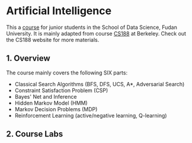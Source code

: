 # Artificial Intelligence

This a [course](http://www.sdspeople.fudan.edu.cn/zywei/DATA130008/index.html) for junior students in the School of Data Science, Fudan University. It is mainly adapted from course [CS188](http://ai.berkeley.edu/home.html) at Berkeley. Check out the CS188 website for more materials.

## 1. Overview

The course mainly covers the following SIX parts:

- Classical Search Algorithms (BFS, DFS, UCS, A*, Adversarial Search)
- Constraint Satisfaction Problem (CSP)
- Bayes' Net and Inference
- Hidden Markov Model (HMM)
- Markov Decision Problems (MDP)
- Reinforcement Learning (active/negative learning, Q-learning)

## 2. Course Labs

